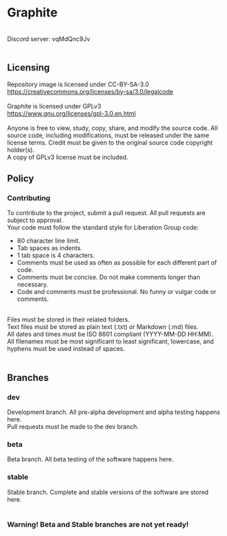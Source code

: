 # Graphite
<br/>
Discord server: vqMdQnc9Jv<br/>
<br/>

## Licensing
Repository image is licensed under CC-BY-SA-3.0<br/>
https://creativecommons.org/licenses/by-sa/3.0/legalcode<br/>
<br/>
Graphite is licensed under GPLv3<br/>
https://www.gnu.org/licenses/gpl-3.0.en.html<br/>
<br/>
Anyone is free to view, study, copy, share, and modify the source code. All source code, including modifications,
must be released under the same license terms. Credit must be given to the original source code copyright holder(s).<br/>
A copy of GPLv3 license must be included.
<br/>

## Policy
### Contributing
To contribute to the project, submit a pull request. All pull requests are subject to approval.<br/>
Your code must follow the standard style for Liberation Group code:<br/>
- 80 character line limit.
- Tab spaces as indents.
- 1 tab space is 4 characters.
- Comments must be used as often as possible for each different part of code.
- Comments must be concise. Do not make comments longer than necessary.
- Code and comments must be professional. No funny or vulgar code or comments.
<br/>
Files must be stored in their related folders.<br/>
Text files must be stored as plain text (.txt) or Markdown (.md) files.<br/>
All dates and times must be ISO 8601 compliant (YYYY-MM-DD HH:MM).<br/>
All filenames must be most significant to least significant, lowercase, and hyphens must be used instead of spaces.<br/>
<br/>

## Branches

### dev
Development branch. All pre-alpha development and alpha testing happens here.<br/>
Pull requests must be made to the dev branch.<br/>

### beta
Beta branch. All beta testing of the software happens here.<br/>

### stable
Stable branch. Complete and stable versions of the software are stored here.<br/>
<br/>
### Warning! Beta and Stable branches are not yet ready!
